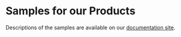 # Samples for our Products

Descriptions of the samples are available on our [documentation site](https://docs.duendesoftware.com/identityserver/v7/samples/).
